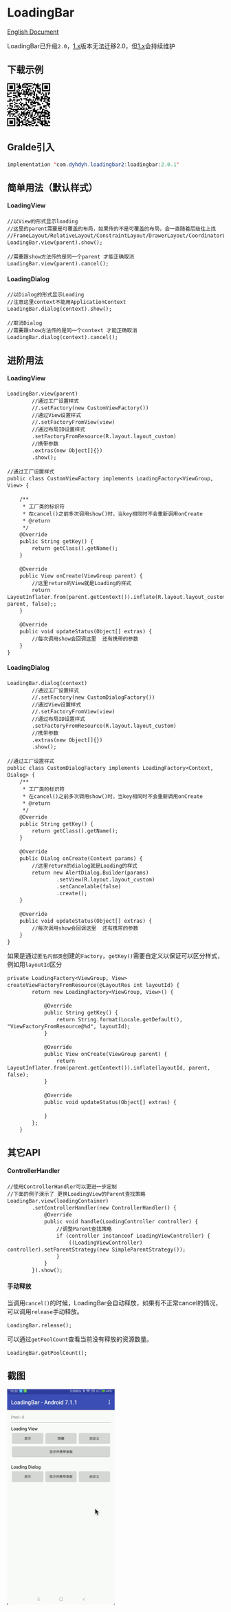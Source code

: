 # LoadingBar

[English Document](README-EN.md)

LoadingBar已升级`2.0`，[1.x](https://github.com/dengyuhan/LoadingBar/tree/1.x)版本无法迁移2.0，但[1.x](https://github.com/dengyuhan/LoadingBar/tree/1.x)会持续维护

## 下载示例
<img src="screenshots/download.png" width="100"/>

## Gralde引入
```java
implementation 'com.dyhdyh.loadingbar2:loadingbar:2.0.1'
```

## 简单用法（默认样式）
#### LoadingView
```
//以View的形式显示loading
//这里的parent需要是可覆盖的布局，如果传的不是可覆盖的布局，会一直随着层级往上找
//FrameLayout/RelativeLayout/ConstraintLayout/DrawerLayout/CoordinatorLayout/CardView
LoadingBar.view(parent).show();

//需要跟show方法传的是同一个parent 才能正确取消
LoadingBar.view(parent).cancel();
```

#### LoadingDialog
```
//以Dialog的形式显示Loading
//注意这里context不能用ApplicationContext
LoadingBar.dialog(context).show();

//取消Dialog
//需要跟show方法传的是同一个context 才能正确取消
LoadingBar.dialog(context).cancel();
```

## 进阶用法
#### LoadingView

```
LoadingBar.view(parent)
        //通过工厂设置样式
        //.setFactory(new CustomViewFactory())
        //通过View设置样式
        //.setFactoryFromView(view)
        //通过布局ID设置样式
        .setFactoryFromResource(R.layout.layout_custom)
        //携带参数
        .extras(new Object[]{})
        .show();

//通过工厂设置样式
public class CustomViewFactory implements LoadingFactory<ViewGroup, View> {

    /**
     * 工厂类的标识符
     * 在cancel()之前多次调用show()时，当key相同时不会重新调用onCreate
     * @return
     */
    @Override
    public String getKey() {
        return getClass().getName();
    }

    @Override
    public View onCreate(ViewGroup parent) {
        //这里return的View就是Loading的样式
        return LayoutInflater.from(parent.getContext()).inflate(R.layout.layout_custom, parent, false);;
    }

    @Override
    public void updateStatus(Object[] extras) {
    	//每次调用show会回调这里  还有携带的参数
    }
}
```

#### LoadingDialog

```
LoadingBar.dialog(context)
        //通过工厂设置样式
        //.setFactory(new CustomDialogFactory())
        //通过View设置样式
        //.setFactoryFromView(view)
        //通过布局ID设置样式
        .setFactoryFromResource(R.layout.layout_custom)
        //携带参数
        .extras(new Object[]{})
        .show();

//通过工厂设置样式
public class CustomDialogFactory implements LoadingFactory<Context, Dialog> {
    /**
     * 工厂类的标识符
     * 在cancel()之前多次调用show()时，当key相同时不会重新调用onCreate
     * @return
     */
    @Override
    public String getKey() {
        return getClass().getName();
    }

    @Override
    public Dialog onCreate(Context params) {
        //这里return的dialog就是Loading的样式
        return new AlertDialog.Builder(params)
                .setView(R.layout.layout_custom)
                .setCancelable(false)
                .create();
    }

    @Override
    public void updateStatus(Object[] extras) {
    	//每次调用show会回调这里  还有携带的参数
    }
}
```

如果是通过`匿名内部类`创建的`Factory`，`getKey()`需要自定义以保证可以区分样式，例如用`layoutId`区分

```
private LoadingFactory<ViewGroup, View> createViewFactoryFromResource(@LayoutRes int layoutId) {
        return new LoadingFactory<ViewGroup, View>() {

            @Override
            public String getKey() {
                return String.format(Locale.getDefault(), "ViewFactoryFromResource@%d", layoutId);
            }

            @Override
            public View onCreate(ViewGroup parent) {
                return LayoutInflater.from(parent.getContext()).inflate(layoutId, parent, false);
            }

            @Override
            public void updateStatus(Object[] extras) {

            }
        };
    }
```

## 其它API
#### ControllerHandler
```
//使用ControllerHandler可以更进一步定制
//下面的例子演示了 更换LoadingView的Parent查找策略
LoadingBar.view(loadingContainer)
        .setControllerHandler(new ControllerHandler() {
            @Override
            public void handle(LoadingController controller) {
                //调整Parent查找策略
                if (controller instanceof LoadingViewController) {
                    ((LoadingViewController) controller).setParentStrategy(new SimpleParentStrategy());
                }
            }
        }).show();
```

#### 手动释放
当调用`cancel()`的时候，LoadingBar会自动释放，如果有不正常cancel的情况，可以调用`release`手动释放。

```
LoadingBar.release();
```

可以通过`getPoolCount`查看当前没有释放的资源数量。
```
LoadingBar.getPoolCount();
```



## 截图
<img src="screenshots/loadingbar.gif" width="250"/>